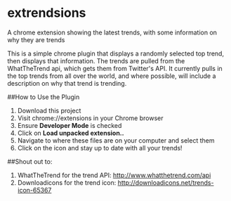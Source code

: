 # extrendsions
A chrome extension showing the latest trends, with some information on why they are trends

This is a simple chrome plugin that displays a randomly selected top trend, then displays that information. The trends are pulled from the WhatTheTrend api, which gets them from Twitter's API. It currently pulls in the top trends from all over the world, and where possible, will include a description on why that trend is trending.

##How to Use the Plugin
1. Download this project
2. Visit chrome://extensions in your Chrome browser
3. Ensure **Developer Mode** is checked
4. Click on **Load unpacked extension..**
5. Navigate to where these files are on your computer and select them
6. Click on the icon and stay up to date with all your trends!

##Shout out to:
1. WhatTheTrend for the trend API: http://www.whatthetrend.com/api
2. Downloadicons for the trend icon: http://downloadicons.net/trends-icon-65367